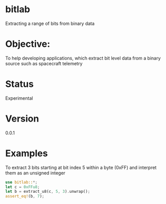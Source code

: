 # bitlab
Extracting a range of bits  from binary data

# Objective:

To help developing applications, which extract bit level data from a binary source such as spacecraft telemetry

# Status

Experimental

# Version

0.0.1

# Examples

To extract 3 bits starting at bit index 5 within a byte (0xFF) and interpret them as an unsigned integer

```rust
use bitlab::*;
let c = 0xFFu8;
let b = extract_u8(c, 5, 3).unwrap();
assert_eq!(b, 7);
```
